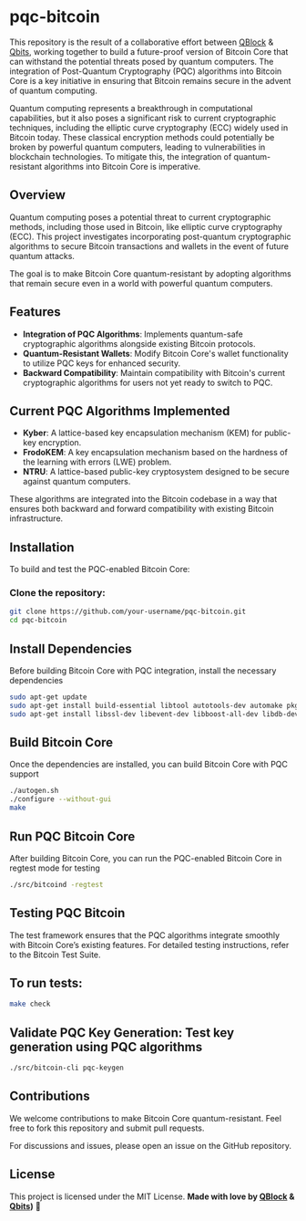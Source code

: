 # **pqc-bitcoin**

This repository is the result of a collaborative effort between [QBlock](https://github.com/QBlockQ) & [Qbits](https://github.com/QbitsQ), working together to build a future-proof version of Bitcoin Core that can withstand the potential threats posed by quantum computers. The integration of Post-Quantum Cryptography (PQC) algorithms into Bitcoin Core is a key initiative in ensuring that Bitcoin remains secure in the advent of quantum computing.

Quantum computing represents a breakthrough in computational capabilities, but it also poses a significant risk to current cryptographic techniques, including the elliptic curve cryptography (ECC) widely used in Bitcoin today. These classical encryption methods could potentially be broken by powerful quantum computers, leading to vulnerabilities in blockchain technologies. To mitigate this, the integration of quantum-resistant algorithms into Bitcoin Core is imperative.


## **Overview**

Quantum computing poses a potential threat to current cryptographic methods, including those used in Bitcoin, like elliptic curve cryptography (ECC). This project investigates incorporating post-quantum cryptographic algorithms to secure Bitcoin transactions and wallets in the event of future quantum attacks.

The goal is to make Bitcoin Core quantum-resistant by adopting algorithms that remain secure even in a world with powerful quantum computers.

## **Features**

- **Integration of PQC Algorithms**: Implements quantum-safe cryptographic algorithms alongside existing Bitcoin protocols.
- **Quantum-Resistant Wallets**: Modify Bitcoin Core's wallet functionality to utilize PQC keys for enhanced security.
- **Backward Compatibility**: Maintain compatibility with Bitcoin's current cryptographic algorithms for users not yet ready to switch to PQC.

## **Current PQC Algorithms Implemented**

- **Kyber**: A lattice-based key encapsulation mechanism (KEM) for public-key encryption.
- **FrodoKEM**: A key encapsulation mechanism based on the hardness of the learning with errors (LWE) problem.
- **NTRU**: A lattice-based public-key cryptosystem designed to be secure against quantum computers.

These algorithms are integrated into the Bitcoin codebase in a way that ensures both backward and forward compatibility with existing Bitcoin infrastructure.

## **Installation**

To build and test the PQC-enabled Bitcoin Core:

### **Clone the repository:**

```bash
git clone https://github.com/your-username/pqc-bitcoin.git
cd pqc-bitcoin
```

## Install Dependencies

Before building Bitcoin Core with PQC integration, install the necessary dependencies
```bash
sudo apt-get update
sudo apt-get install build-essential libtool autotools-dev automake pkg-config bsdmainutils curl
sudo apt-get install libssl-dev libevent-dev libboost-all-dev libdb-dev libdb++-dev libminiupnpc-dev
```

## Build Bitcoin Core

Once the dependencies are installed, you can build Bitcoin Core with PQC support
```bash
./autogen.sh
./configure --without-gui
make
```

## Run PQC Bitcoin Core

After building Bitcoin Core, you can run the PQC-enabled Bitcoin Core in regtest mode for testing
```bash
./src/bitcoind -regtest
```

## Testing PQC Bitcoin

The test framework ensures that the PQC algorithms integrate smoothly with Bitcoin Core’s existing features.
For detailed testing instructions, refer to the Bitcoin Test Suite.

## To run tests:
```bash
make check
```

## Validate PQC Key Generation: Test key generation using PQC algorithms
```bash
./src/bitcoin-cli pqc-keygen
```

## Contributions

We welcome contributions to make Bitcoin Core quantum-resistant. Feel free to fork this repository and submit pull requests.

For discussions and issues, please open an issue on the GitHub repository.

## License

This project is licensed under the MIT License. **Made with love by [QBlock](https://github.com/QBlockQ) & [Qbits](https://github.com/QbitsQ))** 💖
